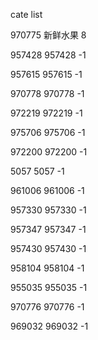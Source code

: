 cate list

970775 新鲜水果 8

957428 957428 -1

957615 957615 -1

970778 970778 -1

972219 972219 -1

975706 975706 -1

972200 972200 -1

5057 5057 -1

961006 961006 -1

957330 957330 -1

957347 957347 -1

957430 957430 -1

958104 958104 -1

955035 955035 -1

970776 970776 -1

969032 969032 -1

